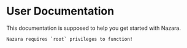 # User Documentation

This documentation is supposed to help you get started with Nazara.

```admonish danger
Nazara requires `root` privileges to function!
```
